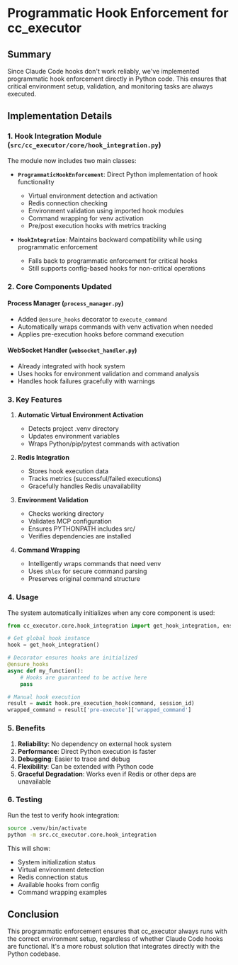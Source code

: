 # Programmatic Hook Enforcement for cc_executor

## Summary

Since Claude Code hooks don't work reliably, we've implemented programmatic hook enforcement directly in Python code. This ensures that critical environment setup, validation, and monitoring tasks are always executed.

## Implementation Details

### 1. Hook Integration Module (`src/cc_executor/core/hook_integration.py`)

The module now includes two main classes:

- **`ProgrammaticHookEnforcement`**: Direct Python implementation of hook functionality
  - Virtual environment detection and activation
  - Redis connection checking
  - Environment validation using imported hook modules
  - Command wrapping for venv activation
  - Pre/post execution hooks with metrics tracking

- **`HookIntegration`**: Maintains backward compatibility while using programmatic enforcement
  - Falls back to programmatic enforcement for critical hooks
  - Still supports config-based hooks for non-critical operations

### 2. Core Components Updated

#### Process Manager (`process_manager.py`)
- Added `@ensure_hooks` decorator to `execute_command`
- Automatically wraps commands with venv activation when needed
- Applies pre-execution hooks before command execution

#### WebSocket Handler (`websocket_handler.py`)
- Already integrated with hook system
- Uses hooks for environment validation and command analysis
- Handles hook failures gracefully with warnings

### 3. Key Features

1. **Automatic Virtual Environment Activation**
   - Detects project .venv directory
   - Updates environment variables
   - Wraps Python/pip/pytest commands with activation

2. **Redis Integration**
   - Stores hook execution data
   - Tracks metrics (successful/failed executions)
   - Gracefully handles Redis unavailability

3. **Environment Validation**
   - Checks working directory
   - Validates MCP configuration
   - Ensures PYTHONPATH includes src/
   - Verifies dependencies are installed

4. **Command Wrapping**
   - Intelligently wraps commands that need venv
   - Uses `shlex` for secure command parsing
   - Preserves original command structure

### 4. Usage

The system automatically initializes when any core component is used:

```python
from cc_executor.core.hook_integration import get_hook_integration, ensure_hooks

# Get global hook instance
hook = get_hook_integration()

# Decorator ensures hooks are initialized
@ensure_hooks
async def my_function():
    # Hooks are guaranteed to be active here
    pass

# Manual hook execution
result = await hook.pre_execution_hook(command, session_id)
wrapped_command = result['pre-execute']['wrapped_command']
```

### 5. Benefits

1. **Reliability**: No dependency on external hook system
2. **Performance**: Direct Python execution is faster
3. **Debugging**: Easier to trace and debug
4. **Flexibility**: Can be extended with Python code
5. **Graceful Degradation**: Works even if Redis or other deps are unavailable

### 6. Testing

Run the test to verify hook integration:

```bash
source .venv/bin/activate
python -m src.cc_executor.core.hook_integration
```

This will show:
- System initialization status
- Virtual environment detection
- Redis connection status
- Available hooks from config
- Command wrapping examples

## Conclusion

This programmatic enforcement ensures that cc_executor always runs with the correct environment setup, regardless of whether Claude Code hooks are functional. It's a more robust solution that integrates directly with the Python codebase.